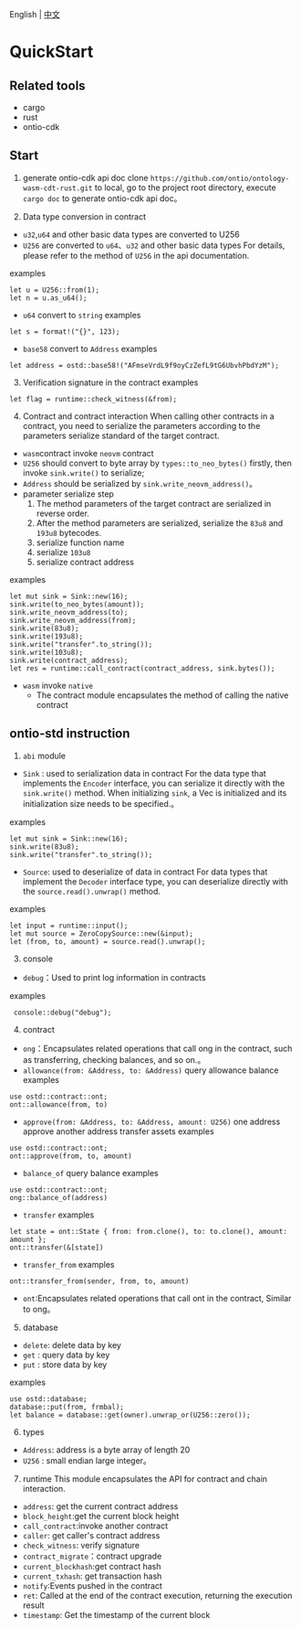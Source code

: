 
English | [中文](tutorial_cn.md)

# QuickStart

## Related tools
- cargo
- rust
- ontio-cdk

## Start
1. generate ontio-cdk api doc
clone `https://github.com/ontio/ontology-wasm-cdt-rust.git` to local, go to the project root directory, execute `cargo doc` to generate ontio-cdk api doc。

2. Data type conversion in contract
- `u32`,`u64` and other basic data types are converted to U256
- `U256` are converted to `u64`、`u32` and other basic data types
For details, please refer to the method of `U256` in the api documentation.

examples
```
let u = U256::from(1);
let n = u.as_u64();
```
- `u64` convert to `string`
examples
```
let s = format!("{}", 123);
```
- `base58` convert to `Address`
examples
```
let address = ostd::base58!("AFmseVrdL9f9oyCzZefL9tG6UbvhPbdYzM");
```

3. Verification signature in the contract
examples
```
let flag = runtime::check_witness(&from);
```

4. Contract and contract interaction
When calling other contracts in a contract, you need to serialize the parameters according to the parameters serialize standard of the target contract.
- `wasm`contract invoke `neovm` contract
 - `U256` should convert to byte array by `types::to_neo_bytes()` firstly, then invoke `sink.write()` to serialize;
 - `Address` should be serialized by `sink.write_neovm_address()`。
 - parameter serialize step
   1. The method parameters of the target contract are serialized in reverse order.
   2. After the method parameters are serialized, serialize the `83u8` and `193u8` bytecodes.
   3. serialize function name
   4. serialize `103u8`
   5. serialize contract address

examples
```
let mut sink = Sink::new(16);
sink.write(to_neo_bytes(amount));
sink.write_neovm_address(to);
sink.write_neovm_address(from);
sink.write(83u8);
sink.write(193u8);
sink.write("transfer".to_string());
sink.write(103u8);
sink.write(contract_address);
let res = runtime::call_contract(contract_address, sink.bytes());
```
- `wasm` invoke `native`
  - The contract module encapsulates the method of calling the native contract

## ontio-std instruction

1. `abi` module
- `Sink`  : used to serialization data in contract
For the data type that implements the `Encoder` interface, you can serialize it directly with the `sink.write()` method.
When initializing `sink`, a Vec is initialized and its initialization size needs to be specified.。

examples
```
let mut sink = Sink::new(16);
sink.write(83u8);
sink.write("transfer".to_string());
```

- `Source`: used to deserialize of data in contract
For data types that implement the `Decoder` interface type, you can deserialize directly with the `source.read().unwrap()` method.

examples
```
let input = runtime::input();
let mut source = ZeroCopySource::new(&input);
let (from, to, amount) = source.read().unwrap();
```

3. console

- `debug`：Used to print log information in contracts

examples
```
 console::debug("debug");
```

4. contract
- `ong`：Encapsulates related operations that call ong in the contract, such as transferring, checking balances, and so on.。
 - `allowance(from: &Address, to: &Address)` query allowance balance
examples
```
use ostd::contract::ont;
ont::allowance(from, to)
```
 - `approve(from: &Address, to: &Address, amount: U256)` one address approve another address transfer assets
examples
```
use ostd::contract::ont;
ont::approve(from, to, amount)
```
 - `balance_of` query balance
 examples
 ```
 use ostd::contract::ont;
 ong::balance_of(address)
 ```
 - `transfer`
examples
```
let state = ont::State { from: from.clone(), to: to.clone(), amount: amount };
ont::transfer(&[state])
```
 - `transfer_from`
examples
```
ont::transfer_from(sender, from, to, amount)
```
- `ont`:Encapsulates related operations that call ont in the contract, Similar to ong。

5. database
- `delete`: delete data by key
- `get`   : query data by key
- `put`   : store data by key

examples
```
use ostd::database;
database::put(from, frmbal);
let balance = database::get(owner).unwrap_or(U256::zero());
```

6. types
- `Address`: address is a byte array of length 20
- `U256`   : small endian large integer。

7. runtime
This module encapsulates the API for contract and chain interaction.
- `address`: get the current contract address
- `block_height`:get the current block height
- `call_contract`:invoke another contract
- `caller`: get caller's contract address
- `check_witness`: verify signature
- `contract_migrate`：contract upgrade
- `current_blockhash`:get contract hash
- `current_txhash`: get transaction hash
- `notify`:Events pushed in the contract
- `ret`: Called at the end of the contract execution, returning the execution result
- `timestamp`: Get the timestamp of the current block
